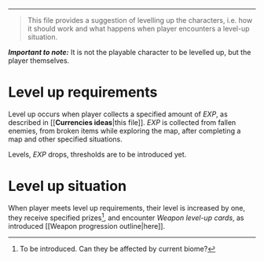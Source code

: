___

>This file provides a suggestion of levelling up the characters, i.e. how it should work and what happens when player encounters a level-up situation.

***Important to note:*** It is not the playable character to be levelled up, but the player themselves.
# Level up requirements

Level up occurs when player collects a specified amount of *EXP*, as described in [[__Currencies ideas__|this file]]. *EXP* is collected from fallen enemies, from broken items while exploring the map, after completing a map and other specified situations.

Levels, *EXP* drops, thresholds are to be introduced yet.

# Level up situation

When player meets level up requirements, their level is increased by one, they receive specified prizes[^1], and encounter *Weapon level-up cards*, as introduced [[Weapon progression outline|here]].


[^1]: To be introduced. Can they be affected by current biome?